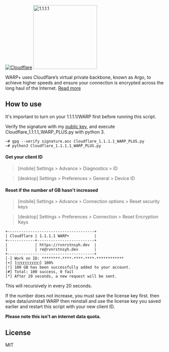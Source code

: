 <a href="https://www.cloudflare.com"><img alt="Cloudflare" src="https://upload.wikimedia.org/wikipedia/en/thumb/3/37/Cloudflare-logo-vector.svg/1200px-Cloudflare-logo-vector.svg.png"></a>
<a href="https://1.1.1.1"><img width="200" alt="1.1.1.1" src="https://cdn.fing.io/images/isp/HK/logo/cloudflare_warp_logo.png"></a>

WARP+ uses Cloudflare’s virtual private backbone, known as Argo, to achieve higher speeds and ensure your connection is encrypted across the long haul of the Internet. [Read more](https://blog.cloudflare.com/announcing-warp-plus)
## How to use
It's important to turn on your 1.1.1.1/WARP first before running this script.

Verify the signature with my [public key](https://keys.openpgp.org/vks/v1/by-fingerprint/F739B2ED9CEB7482B1D34529F0F35EAD50642AD7),
and execute Cloudflare_1.1.1.1_WARP_PLUS.py with python 3.
```
~# gpg --verify signature.asc Cloudflare_1.1.1.1_WARP_PLUS.py
~# python3 Cloudflare_1.1.1.1_WARP_PLUS.py
```
#### Get your client ID
> [mobile] Settings > Advance > Diagnostics > ID

> [desktop] Settings > Preferences > General > Device ID
#### Reset if the number of GB hasn't increased 
> [mobile] Settings > Advance > Connection options > Reset security keys

> [desktop] Settings > Preferences > Connection > Reset Encryption Keys
```
+--------------------------------------+
| Cloudflare | 1.1.1.1 WARP+           |
+------------+-------------------------+
|            | https://rvnrstnsyh.dev  |
|            | re@rvnrstnsyh.dev       |
+--------------------------------------+
[-] Work on ID: ********-****-****-****-************
[+] [□□□□□□□□□□] 100%
[!] 100 GB has been successfully added to your account.
[#] Total: 100 success, 0 fail
[*] After 20 seconds, a new request will be sent.
```
This will recursively in every 20 seconds.

If the number does not increase, you must save the license key first. then wipe data/uninstall WARP then reinstall and use the license key you saved earlier and restart this script with your new client ID.

**Please note this isn't an internet data quota.**

## License

MIT
